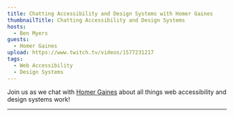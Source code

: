 ```yaml
---
title: Chatting Accessibility and Design Systems with Homer Gaines
thumbnailTitle: Chatting Accessibility and Design Systems
hosts:
  - Ben Myers
guests:
  - Homer Gaines
upload: https://www.twitch.tv/videos/1577231217
tags:
  - Web Accessibility
  - Design Systems
---
```


Join us as we chat with [Homer Gaines](https://twitter.com/xirclebox) about all things web accessibility and design systems work!

---